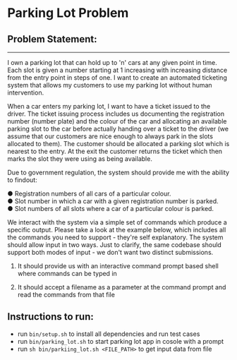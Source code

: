 # Parking Lot Problem

## Problem Statement:
-----------------------
I own a parking lot that can hold up to 'n' cars at any given point in time. Each slot is
given a number starting at 1 increasing with increasing distance from the entry point
in steps of one. I want to create an automated ticketing system that allows my
customers to use my parking lot without human intervention. </br>

When a car enters my parking lot, I want to have a ticket issued to the driver. The
ticket issuing process includes us documenting the registration number (number
plate) and the colour of the car and allocating an available parking slot to the car
before actually handing over a ticket to the driver (we assume that our customers are
nice enough to always park in the slots allocated to them). The customer should be
allocated a parking slot which is nearest to the entry. At the exit the customer returns
the ticket which then marks the slot they were using as being available. </br>

Due to government regulation, the system should provide me with the ability to findout: <br />

● Registration numbers of all cars of a particular colour. <br />
● Slot number in which a car with a given registration number is parked. <br />
● Slot numbers of all slots where a car of a particular colour is parked.<br />

We interact with the system via a simple set of commands which produce a specific
output. Please take a look at the example below, which includes all the commands
you need to support - they're self explanatory. The system should allow input in two
ways. Just to clarify, the same codebase should support both modes of input - we
don't want two distinct submissions. </br>

1) It should provide us with an interactive command prompt based shell where
commands can be typed in </br>

2) It should accept a filename as a parameter at the command prompt and read the
commands from that file </br>

## Instructions to run: 

- run `bin/setup.sh` to install all dependencies and run test cases
- run `bin/parking_lot.sh` to start parking lot app in cosole with a prompt
- run `sh bin/parkiing_lot.sh <FILE_PATH>` to get input data from file

<br/>